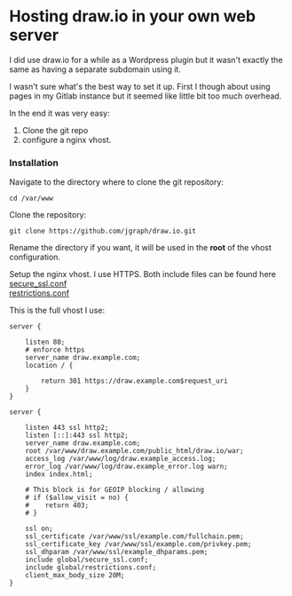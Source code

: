 # Hosting draw.io in your own web server

I did use draw.io for a while as a Wordpress plugin but it wasn't exactly the same as having a separate subdomain using it.

I wasn't sure what's the best way to set it up. First I though about using pages in my Gitlab instance but it seemed like little bit too much overhead.

In the end it was very easy:
1. Clone the git repo
2. configure a nginx vhost.

### Installation

Navigate to the directory where to clone the git repository:

`cd /var/www`

Clone the repository:

`git clone https://github.com/jgraph/draw.io.git`

Rename the directory if you want, it will be used in the __root__ of the vhost configuration. 

Setup the nginx vhost. I use HTTPS. Both include files can be found here  
[secure_ssl.conf](https://raw.githubusercontent.com/blacs30/installation-scripts/master/configs/secure_ssl.conf)  
[restrictions.conf](https://raw.githubusercontent.com/blacs30/installation-scripts/master/configs/restrictions.conf)

This is the full vhost I use:

```
server {

	listen 80;
	# enforce https
	server_name draw.example.com;
	location / {

		return 301 https://draw.example.com$request_uri
	}
}

server {

	listen 443 ssl http2;
	listen [::]:443 ssl http2;
	server_name draw.example.com;
	root /var/www/draw.example.com/public_html/draw.io/war;
	access_log /var/www/log/draw.example_access.log;
	error_log /var/www/log/draw.example_error.log warn;
	index index.html;

	# This block is for GEOIP blocking / allowing
	# if ($allow_visit = no) {
	#    return 403;
	# }

	ssl on;
	ssl_certificate /var/www/ssl/example.com/fullchain.pem;
	ssl_certificate_key /var/www/ssl/example.com/privkey.pem;
	ssl_dhparam /var/www/ssl/example_dhparams.pem;
	include global/secure_ssl.conf;
	include global/restrictions.conf;
	client_max_body_size 20M;
}

```
